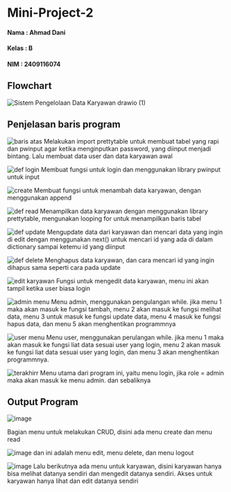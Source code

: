 # Mini-Project-2
#### Nama  : Ahmad Dani
#### Kelas : B
#### NIM   : 2409116074

## Flowchart
![Sistem Pengelolaan Data Karyawan drawio (1)](https://github.com/user-attachments/assets/dd8d7f20-ec51-4a88-8310-141cc9fe8978)

## Penjelasan baris program
![baris atas](https://github.com/user-attachments/assets/4141d878-d5cb-4ac2-bfe6-6fd19103ea0b)
Melakukan import prettytable untuk membuat tabel yang rapi dan pwinput agar ketika menginputkan password, yang diinput menjadi bintang. Lalu membuat data user dan data karyawan awal

![def login](https://github.com/user-attachments/assets/dfe3b76f-6f33-498d-8f24-17f79f9a945e)
Membuat fungsi untuk login dan menggunakan library pwinput untuk input 

![create](https://github.com/user-attachments/assets/652d069b-1851-4384-a132-5c70e02245e5)
Membuat fungsi untuk menambah data karyawan, dengan menggunakan append

![def read](https://github.com/user-attachments/assets/0a772515-4464-452d-85a9-70ed4262783e)
Menampilkan data karyawan dengan menggunakan library prettytable, mengunakan looping for untuk menampilkan baris tabel

![def update](https://github.com/user-attachments/assets/96cdc91b-2029-4331-8ef9-e2d15168b0fd)
Mengupdate data dari karyawan dan mencari data yang ingin di edit dengan menggunakan next() untuk mencari id yang ada di dalam dictionary sampai ketemu id yang diinput

![def delete](https://github.com/user-attachments/assets/c6aeb6a4-a91a-4a69-b842-3f499f12a966)
Menghapus data karyawan, dan cara mencari id yang ingin dihapus sama seperti cara pada update

![edit karyawan](https://github.com/user-attachments/assets/a98a0cb3-f8ea-4010-8a0d-1efe4d6e7226)
Fungsi untuk mengedit data karyawan, menu ini akan tampil ketika user biasa login

![admin menu](https://github.com/user-attachments/assets/1d4c323f-2678-402e-8fe2-57e87f5a9af9)
Menu admin, menggunakan pengulangan while. jika menu 1 maka akan masuk ke fungsi tambah, menu 2 akan masuk ke fungsi melihat data, menu 3 untuk masuk ke fungsi update data, menu 4 masuk ke fungsi hapus data, dan menu 5 akan menghentikan programmnya

![user menu](https://github.com/user-attachments/assets/3ebaa296-f75b-4681-ac5d-edda067b48cc)
Menu user, menggunakan perulangan while. jika menu 1 maka akan masuk ke fungsi liat data sesuai user yang login, menu 2 akan masuk ke fungsi liat data sesuai user yang login, dan menu 3 akan menghentikan programmnya.

![terakhirr](https://github.com/user-attachments/assets/c9218f9a-26db-48a7-8dfc-0f2d8baf6477)
Menu utama dari program ini, yaitu menu login, jika role = admin maka akan masuk ke menu admin. dan sebaliknya

## Output Program
![image](https://github.com/user-attachments/assets/c27eb79d-3c12-4783-be6d-13fa8380f5e3)

Bagian menu untuk melakukan CRUD, disini ada menu create dan menu read

![image](https://github.com/user-attachments/assets/d975f5ab-defd-47b8-b21e-a2d2237ebb46)
dan ini adalah menu edit, menu delete, dan menu logout

![image](https://github.com/user-attachments/assets/ba83e4a3-5c9c-4547-9737-1595d9860c18)
Lalu berikutnya ada menu untuk karyawan, disini karyawan hanya bisa melihat datanya sendiri dan mengedit datanya sendiri. Akses untuk karyawan hanya lihat dan edit datanya sendiri



